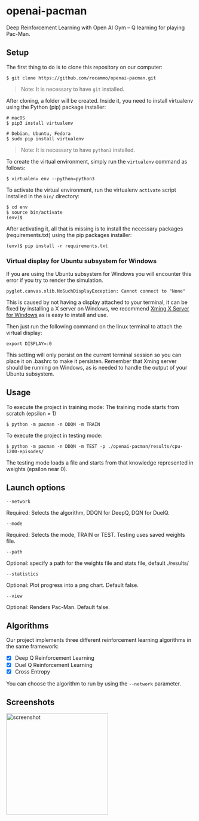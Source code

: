 # openai-pacman

Deep Reinforcement Learning with Open AI Gym – Q learning for playing Pac-Man.

## Setup

The first thing to do is to clone this repository on our computer:

```
$ git clone https://github.com/rocammo/openai-pacman.git
```

> Note: It is necessary to have `git` installed.

After cloning, a folder will be created. Inside it, you need to install virtualenv using the Python (pip) package installer:

```
# macOS
$ pip3 install virtualenv

# Debian, Ubuntu, Fedora
$ sudo pip install virtualenv
```

> Note: It is necessary to have `python3` installed.

To create the virtual environment, simply run the `virtualenv` command as follows:

```
$ virtualenv env --python=python3
```

To activate the virtual environment, run the virtualenv `activate` script installed in the `bin/` directory:

```
$ cd env
$ source bin/activate
(env)$
```

After activating it, all that is missing is to install the necessary packages (requirements.txt) using the pip packages installer:

```
(env)$ pip install -r requirements.txt
```

### Virtual display for Ubuntu subsystem for Windows

If you are using the Ubuntu subsystem for Windows you will encounter this error if you try to render the simulation.

```
pyglet.canvas.xlib.NoSuchDisplayException: Cannot connect to "None"
```

This is caused by not having a display attached to your terminal, it can be fixed by installing a X server on Windows, we recommend
[Xming X Server for Windows](https://sourceforge.net/projects/xming/) as is easy to install and use.

Then just run the following command on the linux terminal to attach the virtual display:

```
export DISPLAY=:0
```

This setting will only persist on the current terminal session so you can place it on .bashrc to make it persisten.
Remember that Xming server should be running on Windows, as is needed to handle the output of your Ubuntu subsystem.

## Usage

To execute the project in training mode:
The training mode starts from scratch (epsilon = 1)
```
$ python -m pacman -n DDQN -m TRAIN
```

To execute the project in testing mode:
```
$ python -m pacman -n DDQN -m TEST -p ./openai-pacman/results/cpu-1200-episodes/
```
The testing mode loads a file and starts from that knowledge represented in weights (epsilon near 0).

## Launch options
```
--network
```
Required: Selects the algorithm, DDQN for DeepQ, DQN for DuelQ.

```
--mode
```
Required: Selects the mode, TRAIN or TEST. Testing uses saved weights file.

```
--path
```
Optional: specify a path for the weights file and stats file, default ./results/ 

```
--statistics
```
Optional: Plot progress into a png chart. Default false.

```
--view
```
Optional: Renders Pac-Man. Default false.

## Algorithms

Our project implements three different reinforcement learning algorithms in the same framework:

 * [x] Deep Q Reinforcement Learning
 * [x] Duel Q Reinforcement Learning
 * [x] Cross Entropy
 
You can choose the algorithm to run by using the `--network` parameter.
 
## Screenshots

<img width="272" alt="screenshot" src="https://user-images.githubusercontent.com/9489977/67415907-26839c80-f5c6-11e9-830d-a39ad2d13dd2.png">
